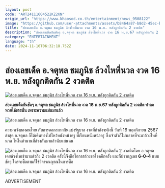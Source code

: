 ```yaml
---
layout: post
code: "ART24111604522KZ2KN"
origin_url: "https://www.khaosod.co.th/entertainment/news_9508122"
image: "https://github.com/user-attachments/assets/b8464a87-b8d2-45ec-b971-14dbc0b2cc98"
title: "ส่องเลขเด็ด อ.จตุพล ชมภูนิช ล้วงไหพี่นวล งวด 16 พ.ย. หลังถูกติดกัน 2 งวดติด"
description: "ส่องเลขเด็ดกันชัดๆ อ.จตุพล ชมภูนิช ล้วงไหพี่นวล งวด 16 พ.ย.67 หลังถูกติดกัน 2 งวดติด ทำคอหวยได้เฮสนั่น เพราะความแม่นมาแล้ว"
category: "ENTERTAINMENT"
language: "th"
date: 2024-11-16T06:32:18.752Z
---
```


# ส่องเลขเด็ด อ.จตุพล ชมภูนิช ล้วงไหพี่นวล งวด 16 พ.ย. หลังถูกติดกัน 2 งวดติด

[![ส่องเลขเด็ด อ.จตุพล ชมภูนิช ล้วงไหพี่นวล งวด 16 พ.ย. หลังถูกติดกัน 2 งวดติด](https://www.khaosod.co.th/wpapp/uploads/2024/11/jatupon_161167-1.jpg "ส่องเลขเด็ด อ.จตุพล ชมภูนิช ล้วงไหพี่นวล งวด 16 พ.ย. หลังถูกติดกัน 2 งวดติด")](https://www.khaosod.co.th/wpapp/uploads/2024/11/jatupon_161167-1.jpg)

**ส่องเลขเด็ดกันชัดๆ อ.จตุพล ชมภูนิช ล้วงไหพี่นวล งวด 16 พ.ย.67 หลังถูกติดกัน 2 งวดติด ทำคอหวยได้เฮสนั่น เพราะความแม่นมาแล้ว**

![ส่องเลขเด็ด อ.จตุพล ชมภูนิช ล้วงไหพี่นวล งวด 16 พ.ย. หลังถูกติดกัน 2 งวดติด](https://www.khaosod.co.th/wpapp/uploads/2024/11/jatupon_161167-6.jpg)

ความหวังของคนไทย กับการออกสลากกินแบ่งรัฐบาล งวดที่กำลังจะถึงนี้ วันที่ 16 พฤศจิกายน 2567 ล่าสุด อ.จตุพล ก็ได้เดินทางไปไหว้หนังหน้าครู ที่เรือนหนังหน้าครู ซึ่งเจ้าตัวก็ไม่พลาดที่จะมาล้วงไหพี่นวล ไหในตำนานที่ล้วงกันมาแล้วนับแสนคน

![ส่องเลขเด็ด อ.จตุพล ชมภูนิช ล้วงไหพี่นวล งวด 16 พ.ย. หลังถูกติดกัน 2 งวดติด](https://www.khaosod.co.th/wpapp/uploads/2024/11/jatupon_161167-4.jpg)โดย อ.จตุพล เคยล้วงไหเข้ามาแล้วถึง 2 งวดติด ครั้งนี้จึงถือโอกาสล้วงขอโชคอีกครั้ง และก็ปรากฏเลข **6-0-4** แบบชัดๆ ใครจะซื้อตามก็ใช้วิจารณญาณในการซื้อ

![ส่องเลขเด็ด อ.จตุพล ชมภูนิช ล้วงไหพี่นวล งวด 16 พ.ย. หลังถูกติดกัน 2 งวดติด](https://www.khaosod.co.th/wpapp/uploads/2024/11/jatupon_161167-5.jpg)

ADVERTISEMENT